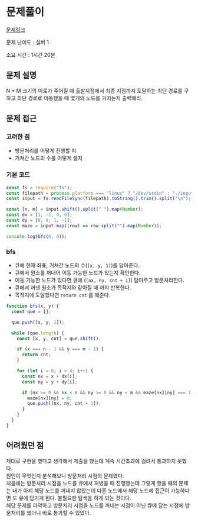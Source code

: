 # 문제풀이

[문제링크](https://www.acmicpc.net/problem/2178)

문제 난이도 : 실버 1

소요 시간 : 1시간 20분

## 문제 설명

N \* M 크기의 미로가 주어질 때 출발지점에서 최종 지점까지 도달하는 최단 경로를 구하고 최단 경로로 이동했을 때 몇개의 노드를 거치는지 출력해라.

## 문제 접근

### 고려한 점

- 방문처리를 어떻게 진행할 지
- 거쳐간 노드의 수를 어떻게 셀지

### 기본 코드

```js
const fs = require("fs");
const filepath = process.platform === "linux" ? "/dev/stdin" : "./input.txt";
const input = fs.readFileSync(filepath).toString().trim().split("\n");

const [n, m] = input.shift().split(" ").map(Number);
const dx = [1, -1, 0, 0];
const dy = [0, 0, 1, -1];
const maze = input.map((row) => row.split("").map(Number));

console.log(bfs(0, 0));
```

### bfs

- 큐에 현재 좌표, 거쳐간 노드의 수(`[x, y, 1]`)를 담아준다.
- 큐에서 원소를 꺼내어 이동 가능한 노드가 있는지 확인한다.
- 이동 가능한 노드가 있다면 큐에 (`[nx, ny, cnt + 1]`) 담아주고 방문처리한다.
- 큐에서 꺼낸 원소가 목적지와 같아질 때 까지 반복한다.
- 목적지에 도달했다면 `return cnt` 를 해준다.

```js
function bfs(x, y) {
  const que = [];

  que.push([x, y, 1]);

  while (que.length) {
    const [x, y, cnt] = que.shift();

    if (x === n - 1 && y === m - 1) {
      return cnt;
    }

    for (let i = 0; i < 4; i++) {
      const nx = x + dx[i];
      const ny = y + dy[i];

      if (nx >= 0 && nx < n && ny >= 0 && ny < m && maze[nx][ny] === 1) {
        maze[nx][ny] = 0;
        que.push([nx, ny, cnt + 1]);
      }
    }
  }
}
```

## 어려웠던 점

제대로 구현을 했다고 생각해서 제출을 했는데 계속 시간초과에 걸려서 통과하지 못했다.  
원인이 무엇인지 분석해보니 방문처리 시점의 문제였다.  
처음에는 방문처리 시점을 노드를 큐에서 꺼냈을 때 진행했는데 그렇게 했을 때의 문제는 내가 아지 해당 노드를 꺼내지 않았는데 다른 노드에서 해당 노드에 접근이 가능하다면 또 큐에 담기게 된다. 불필요한 탐색을 하게 되는 것이다.  
해당 문제를 파악하고 방문처리 시점을 노드를 꺼내는 시점이 아닌 큐에 담는 시점에 방문처리를 했더니 바로 통과할 수 있었다.
